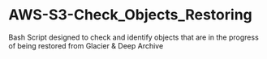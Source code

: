 # AWS-S3-Check_Objects_Restoring
Bash Script designed to check and identify objects that are in the progress of being restored from Glacier &amp; Deep Archive

